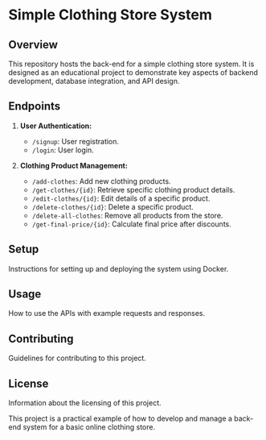 # Simple Clothing Store System

## Overview
This repository hosts the back-end for a simple clothing store system. It is designed as an educational project to demonstrate key aspects of backend development, database integration, and API design.

## Endpoints
1. **User Authentication:**
   - `/signup`: User registration.
   - `/login`: User login.

2. **Clothing Product Management:**
   - `/add-clothes`: Add new clothing products.
   - `/get-clothes/{id}`: Retrieve specific clothing product details.
   - `/edit-clothes/{id}`: Edit details of a specific product.
   - `/delete-clothes/{id}`: Delete a specific product.
   - `/delete-all-clothes`: Remove all products from the store.
   - `/get-final-price/{id}`: Calculate final price after discounts.

## Setup
Instructions for setting up and deploying the system using Docker.

## Usage
How to use the APIs with example requests and responses.

## Contributing
Guidelines for contributing to this project.

## License
Information about the licensing of this project.

This project is a practical example of how to develop and manage a back-end system for a basic online clothing store.
